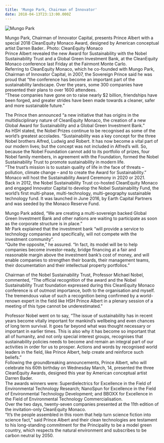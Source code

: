 ```yaml
---
title: 'Mungo Park, Chairman of Innovator'
date: 2018-04-13T23:13:00.000Z
---
```

![Mungo Park](/images/1.jpg "Mungo Park")

Mungo Park, Chairman of Innovator Capital, presents Prince Albert with a special 2018 CleanEquity Monaco Award, designed by American conceptual artist Darren Bader.. Photo: CleanEquity Monaco\
Prince Albert revealed the new Award for Sustainability with the Nobel Sustainability Trust and a Global Green Investment Bank, at the CleanEquity Monaco conference last Friday at the Fairmont Monte Carlo.\
Referring to CleanEquity Monaco, which he co-founded with Mungo Park, Chairman of Innovator Capital, in 2007, the Sovereign Prince said he was proud that “the conference has become an important part of the sustainability landscape. Over the years, some 300 companies have presented their plans to over 1600 attendees.\
“These companies have gone on to raise nearly $2 billion, friendships have been forged, and greater strides have been made towards a cleaner, safer and more sustainable future.”

The Prince then announced “a new initiative that has origins in the multidisciplinary nature of CleanEquity Monaco, the creation of a new Global Award for Sustainability and a Global Green Investment Bank.”\
As HSH stated, the Nobel Prizes continue to be recognised as some of the world’s greatest accolades. “Sustainability was a key concept for the three Nobel brothers Alfred, Ludwig and Robert. It has now become a vital part of our modern lives; but the concept was not included in Alfred’s will. So, because the Nobel Foundation cannot add to its portfolio of prizes, four Nobel family members, in agreement with the Foundation, formed the Nobel Sustainability Trust to promote sustainability in modern life.\
“The trust’s mission is to sustain quality of life in the face of threats – pollution, climate change – and to create the Award for Sustainability.”\
Monaco will host the Sustainability Award Ceremony in 2020 or 2021.\
Back in 2012, the Nobel Sustainability Trust co-hosted CleanEquity Monaco and engaged Innovator Capital to develop the Nobel Sustainability Fund, the world’s first multi-phase, multi-technology, multi-geography sustainable technology fund. It was launched in June 2016, by Earth Capital Partners and was seeded by the Monaco Reserve Fund.

Mungo Park added, “We are creating a multi-sovereign backed Global Green Investment Bank and other nations are waiting to participate as soon as the corporate structure is in place.”\
Mr Park explained that the investment bank “will provide a service to technology companies and specifically, will not compete with the investment community”.\
“Quite the opposite,” he assured. “In fact, its model will be to help companies become investor-ready, bridge financing at a fair and reasonable margin above the investment bank’s cost of money, and will enable companies to strengthen their boards, their management teams, their documentation and their intellectual property portfolios.”

Chairman of the Nobel Sustainability Trust, Professor Michael Nobel, commented, “The official recognition of the award and the Nobel Sustainability Trust foundation expressed during this CleanEquity Monaco conference is of outmost importance, both to the organisation and myself. The tremendous value of such a recognition being confirmed by a world-renown expert in the field like HSH Prince Albert in a plenary session of a meeting of this type cannot be underestimated.”

Professor Nobel went on to say, “The issue of sustainability has in recent years become vitally important for mankind’s wellbeing and even chances of long term survival. It goes far beyond what was thought necessary or important in earlier times. This is also why it has become so important that all of humanity, and not only special interest groups, recognises that sustainability policies needs to become and remain an integral part of our activities in order for us to prosper. Actions and words by recognised world leaders in the field, like Prince Albert, help create and reinforce such beliefs.”\
Following the groundbreaking announcements, Prince Albert, who will celebrate his 60th birthday on Wednesday March, 14, presented the three CleanEquity Awards, designed this year by American conceptual artist Darren Bader.\
The awards winners were: Superdielectrics for Excellence in the Field of Environmental Technology Research; NanoSpun for Excellence in the Field of Environmental Technology Development; and BBOXX for Excellence in the Field of Environmental Technology Commercialisation.\
Over the two days, twenty-seven companies presented at the 11th edition of the invitation-only CleanEquity Monaco.\
“It’s the people assembled in this room that help turn science fiction into science fact,” said Prince Albert and their clean technologies are testament to his long-standing commitment for the Principality to be a model green country, which respects the natural environment and subscribes to be carbon neutral by 2050.
